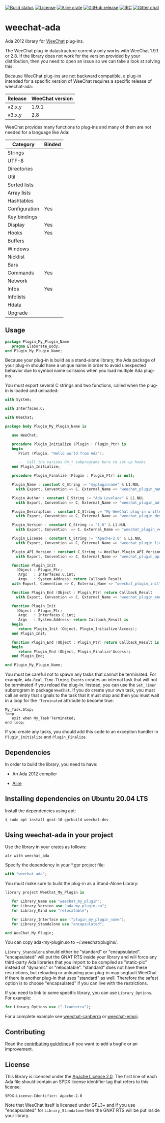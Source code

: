 [![Build status](https://github.com/onox/weechat-ada/actions/workflows/build.yaml/badge.svg)](https://github.com/onox/weechat-ada/actions/workflows/build.yaml)
[![License](https://img.shields.io/github/license/onox/weechat-ada.svg?color=blue)](https://github.com/onox/weechat-ada/blob/master/LICENSE)
[![Alire crate](https://img.shields.io/endpoint?url=https://alire.ada.dev/badges/weechat_ada.json)](https://alire.ada.dev/crates/weechat_ada.html)
[![GitHub release](https://img.shields.io/github/release/onox/weechat-ada.svg)](https://github.com/onox/weechat-ada/releases/latest)
[![IRC](https://img.shields.io/badge/IRC-%23ada%20on%20libera.chat-orange.svg)](https://libera.chat)
[![Gitter chat](https://badges.gitter.im/gitterHQ/gitter.svg)](https://gitter.im/ada-lang/Lobby)

# weechat-ada

Ada 2012 library for [WeeChat][url-weechat] plug-ins.

The WeeChat plug-in datastructure currently only works with WeeChat 1.9.1 or 2.8.
If the library does not
work for the version provided by your distribution, then you need to
open an issue so we can take a look at solving this.

Because WeeChat plug-ins are not backward compatible, a plug-in intended
for a specific version of WeeChat requires a specific release of weechat-ada:

| Release | WeeChat version |
|---------|-----------------|
| v2.x.y  | 1.9.1           |
| v3.x.y  | 2.8             |

WeeChat provides many functions to plug-ins and many of them are not needed
for a language like Ada:

| Category      | Binded |
|---------------|--------|
| Strings       |        |
| UTF-8         |        |
| Directories   |        |
| Util          |        |
| Sorted lists  |        |
| Array lists   |        |
| Hashtables    |        |
| Configuration | Yes    |
| Key bindings  |        |
| Display       | Yes    |
| Hooks         | Yes    |
| Buffers       |        |
| Windows       |        |
| Nicklist      |        |
| Bars          |        |
| Commands      | Yes    |
| Network       |        |
| Infos         | Yes    |
| Infolists     |        |
| Hdata         |        |
| Upgrade       |        |

## Usage

```ada
package Plugin_My_Plugin_Name
   pragma Elaborate_Body;
end Plugin_My_Plugin_Name;
```

Because your plug-in is build as a stand-alone library, the Ada package
of your plug-in should have a unique name in order to avoid unexpected
behavior due to symbol name collisions when you load multiple Ada plug-ins.

You must export several C strings and two functions, called when the plug-in
is loaded and unloaded:

```ada
with System;

with Interfaces.C;

with WeeChat;

package body Plugin_My_Plugin_Name is

   use WeeChat;

   procedure Plugin_Initialize (Plugin : Plugin_Ptr) is
   begin
      Print (Plugin, "Hello world from Ada");

      --  Call the various On_* subprograms here to set-up hooks
   end Plugin_Initialize;

   procedure Plugin_Finalize (Plugin : Plugin_Ptr) is null;

   Plugin_Name : constant C_String := "mypluginname" & L1.NUL
     with Export, Convention => C, External_Name => "weechat_plugin_name";

   Plugin_Author : constant C_String := "Ada Lovelace" & L1.NUL
     with Export, Convention => C, External_Name => "weechat_plugin_author";

   Plugin_Description : constant C_String := "My WeeChat plug-in written in Ada 2012" & L1.NUL
     with Export, Convention => C, External_Name => "weechat_plugin_description";

   Plugin_Version : constant C_String := "1.0" & L1.NUL
     with Export, Convention  => C, External_Name => "weechat_plugin_version";

   Plugin_License : constant C_String := "Apache-2.0" & L1.NUL
     with Export, Convention => C, External_Name => "weechat_plugin_license";

   Plugin_API_Version : constant C_String := WeeChat.Plugin_API_Version
     with Export, Convention => C, External_Name => "weechat_plugin_api_version";

   function Plugin_Init
     (Object : Plugin_Ptr;
      Argc   : Interfaces.C.int;
      Argv   : System.Address) return Callback_Result
   with Export, Convention => C, External_Name => "weechat_plugin_init";

   function Plugin_End (Object : Plugin_Ptr) return Callback_Result
     with Export, Convention => C, External_Name => "weechat_plugin_end";

   function Plugin_Init
     (Object : Plugin_Ptr;
      Argc   : Interfaces.C.int;
      Argv   : System.Address) return Callback_Result is
   begin
      return Plugin_Init (Object, Plugin_Initialize'Access);
   end Plugin_Init;

   function Plugin_End (Object : Plugin_Ptr) return Callback_Result is
   begin
      return Plugin_End (Object, Plugin_Finalize'Access);
   end Plugin_End;

end Plugin_My_Plugin_Name;
```

You must be careful not to spawn any tasks that cannot be terminated. For
example, `Ada.Real_Time.Timing_Events` creates an internal task that will
not be terminated if you reload the plug-in. Instead, you can use the
`Set_Timer` subprogram in package `WeeChat`. If you do create your own task,
you must call an entry that signals to the task that it must stop and then
you must wait in a loop for the `'Terminated` attribute to become true:

```
My_Task.Stop;
loop
   exit when My_Task'Terminated;
end loop;
```

If you create any tasks, you should add this code to an exception handler
in `Plugin_Initialize` and `Plugin_Finalize`.

## Dependencies

In order to build the library, you need to have:

 * An Ada 2012 compiler

 * [Alire][url-alire]

## Installing dependencies on Ubuntu 20.04 LTS

Install the dependencies using apt:

```sh
$ sudo apt install gnat-10 gprbuild weechat-dev
```

## Using weechat-ada in your project

Use the library in your crates as follows:

```
alr with weechat_ada
```

Specify the dependency in your \*.gpr project file:

```ada
with "weechat_ada";
```

You must make sure to build the plug-in as a Stand-Alone Library:

```ada
library project WeeChat_My_Plugin is

   for Library_Name use "weechat_my_plugin";
   for Library_Version use "ada-my-plugin.so";
   for Library_Kind use "relocatable";

   for Library_Interface use ("plugin_my_plugin_name");
   for Library_Standalone use "encapsulated";

end WeeChat_My_Plugin;
```

You can copy ada-my-plugin.so to ~/.weechat/plugins/.

`Library_Standalone` should either be "standard" or "encapsulated".
"encapsulated" will put the GNAT RTS inside your library and will force any
third-party Ada libraries that you import to be compiled as "static-pic" instead
of "dynamic" or "relocatable". "standard" does not have these restrictions,
but reloading or unloading your plug-in may segfault WeeChat if there is
another plug-in that uses "standard" as well. Therefore the safest option
is to choose "encapsulated" if you can live with the restrictions.

If you need to link to some specific library, you can use `Library_Options`.
For example:

```ada
for Library_Options use ("-lcanberra");
```

For a complete example see [weechat-canberra][url-weechat-canberra] or
[weechat-emoji][url-weechat-emoji].

## Contributing

Read the [contributing guidelines][url-contributing] if you want to add
a bugfix or an improvement.

## License

This library is licensed under the [Apache License 2.0][url-apache].
The first line of each Ada file should contain an SPDX license identifier tag that
refers to this license:

    SPDX-License-Identifier: Apache-2.0

Note that WeeChat itself is licensed under GPL3+ and if you use "encapsulated"
for `Library_Standalone` then the GNAT RTS will be put inside your library.

  [url-alire]: https://alire.ada.dev/
  [url-apache]: https://opensource.org/licenses/Apache-2.0
  [url-contributing]: /CONTRIBUTING.md
  [url-weechat]: https://weechat.org/
  [url-weechat-canberra]: https://github.com/onox/weechat-canberra
  [url-weechat-emoji]: https://github.com/onox/weechat-emoji
